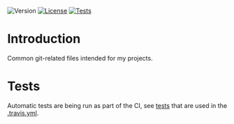 ![Version](https://img.shields.io/badge/version-0.5.0-green.svg)
[![License](https://img.shields.io/badge/license-MIT_License-green.svg?style=flat)](LICENSE)
[![Tests](https://travis-ci.org/karel-burda/git-helpers.svg?branch=develop)](https://travis-ci.org/karel-burda/git-helpers)

# Introduction
Common git-related files intended for my projects.

# Tests
Automatic tests are being run as part of the CI, see [tests](tests) that are used in the [.travis.yml](.travis.yml).
